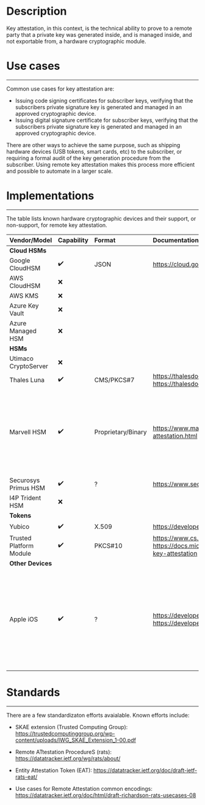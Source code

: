 # Description
Key attestation, in this context, is the technical ability to prove to a remote party that a private key was generated inside, and is managed inside, and not exportable from, a hardware cryptographic module.


# Use cases
------------
Common use cases for key attestation are:
* Issuing code signing certificates for subscriber keys, verifying that the subscribers private signature key is generated and managed in an approved cryptographic device.
* Issuing digital signature certificate for subscriber keys, verifying that the subscribers private signature key is generated and managed in an approved cryptographic device.

There are other ways to achieve the same purpose, such as shipping hardware devices (USB tokens, smart cards, etc) to the subscriber, or requiring a formal audit of the key generation procedure from the subscriber. Using remote key attestation makes this process more efficient and possible to automate in a larger scale.

# Implementations
-----
The table lists known hardware cryptographic devices and their support, or non-support, for remote key attestation.

| Vendor/Model            | Capability | Format | Documentation                                                                                       | Notes |
| ----------------------- |:-----------|:-------|:----------------------------------------------------------------------------------------------------|:------|
|**Cloud HSMs**|
| Google CloudHSM         |:heavy_check_mark:| JSON   |https://cloud.google.com/kms/docs/attest-key                                                         |       |
| AWS CloudHSM            |:x:         |        |                                                                                                     |       |
| AWS KMS                 |:x:         |        |                                                                                                     |       |
| Azure Key Vault         |:x:         |        |                                                                                                     |       |
| Azure Managed HSM       |:x:         |        |                                                                                                     |Said by MS to be on the roadmap|
|**HSMs**|
| Utimaco CryptoServer    |:x:         |        |                                                                                                     |       |
| Thales Luna             |:heavy_check_mark:|CMS/PKCS#7 |https://thalesdocs.com/gphsm/luna/7/docs/network/Content/admin_partition/confirm/confirm_hsm.htm<br>https://thalesdocs.com/gphsm/luna/7/docs/network/Content/Utilities/cmu/cmu_getpkc.htm|    |
| Marvell HSM             |:heavy_check_mark:|Proprietary/Binary|https://www.marvell.com/products/security-solutions/nitrox-hs-adapters/software-key-attestation.html |GCP Cloud HSM, AWS CloudHSM and MS Managed HSM are using Marvell hardware in the background|
| Securosys Primus HSM    |:heavy_check_mark:| ?      |https://www.securosys.com/hubfs/Securosys_PrimusHSM_KeyAttestation_SB-E01.pdf                        |       |
| I4P Trident HSM         |:x:         |        |                                                                                                     |       |
|**Tokens**|
| Yubico                  |:heavy_check_mark:| X.509  |https://developers.yubico.com/yubico-piv-tool/Attestation.html                                       |       |
| Trusted Platform Module |:heavy_check_mark:| PKCS#10|https://www.cs.unh.edu/~it666/reading_list/Hardware/tpm_fundamentals.pdf<br>https://docs.microsoft.com/en-us/windows-server/identity/ad-ds/manage/component-updates/tpm-key-attestation|       |
|**Other Devices**|
| Apple iOS                  |:heavy_check_mark:| ?  |https://developer.apple.com/documentation/devicecheck<br>https://developer.apple.com/documentation/devicecheck/validating_apps_that_connect_to_your_server                                       |Not for the purpose of key attestation as defined here, perhaps it can be used for additional purposes than intended?       |

# Standards
--------
There are a few standardizaton efforts avaialable. Known efforts include:
* SKAE  extension (Trusted Computing Group): https://trustedcomputinggroup.org/wp-content/uploads/IWG_SKAE_Extension_1-00.pdf

* Remote ATtestation ProcedureS (rats):
https://datatracker.ietf.org/wg/rats/about/

* Entity Attestation Token (EAT):
https://datatracker.ietf.org/doc/draft-ietf-rats-eat/

* Use cases for Remote Attestation common encodings:
https://datatracker.ietf.org/doc/html/draft-richardson-rats-usecases-08

